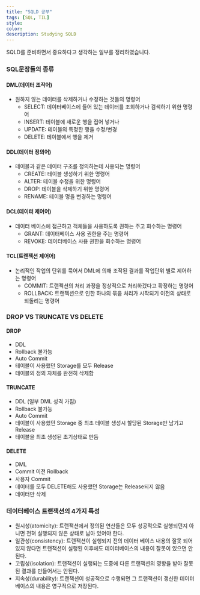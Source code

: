 ```yaml
---
title: "SQLD 공부"
tags: [SQL, TIL]
style:
color:
description: Studying SQLD
---
```

SQLD를 준비하면서 중요하다고 생각하는 일부를 정리하였습니다. <br/>

### SQL문장들의 종류
#### DML(데이터 조작어)
 - 원하지 않는 데이터를 삭제하거나 수정하는 것들의 명령어
   - SELECT: 데이터베이스에 들어 있는 데이터를 조회하거나 검색하기 위한 명령어
   - INSERT: 테이블에 새로운 행을 집어 넣거나
   - UPDATE: 테이블의 특정한 행을 수정/변경
   - DELETE: 테이블에서 행을 제거

#### DDL(데이터 정의어)
 - 테이블과 같은 데이터 구조를 정의하는데 사용되는 명령어
   - CREATE: 테이블 생성하기 위한 명령어
   - ALTER: 테이블 수정을 위한 명령어
   - DROP: 테이블을 삭제하기 위한 명령어
   - RENAME: 테이블 명을 변경하는 명령어

#### DCL(데이터 제어어)
 - 데이터 베이스에 접근하고 객체들을 사용하도록 권하는 주고 회수하는 명령어
    - GRANT: 데이터베이스 사용 권한을 주는 명령어
    - REVOKE: 데이터베이스 사용 권한을 회수하는 명령어

#### TCL(트랜젝션 제어어)
 - 논리적인 작업의 단위를 묶어서 DML에 의해 조작된 결과를 작업단위 별로 제어하는 명령어
    - COMMIT: 트랜젝션의 처리 과정을 정상적으로 처리하겠다고 확정하는 명령어
    - ROLLBACK: 트랜젝션으로 인한 하나의 묶음 처리가 시작되기 이전의 상태로 되돌리는 명령어

### DROP VS TRUNCATE VS DELETE
#### DROP
  - DDL
  - Rollback 불가능
  - Auto Commit
  - 테이블이 사용했던 Storage를 모두 Release
  - 테이블의 정의 자체를 완전히 삭제함

#### TRUNCATE
 - DDL (일부 DML 성격 가짐)
 - Rollback 불가능
 - Auto Commit
 - 테이블이 사용했던 Storage 중 최초 테이블 생성시 할당된 Storage만 남기고 Release
 - 테이블을 최초 생성된 초기상태로 만듬

#### DELETE
 - DML
 - Commit 이전 Rollback
 - 사용자 Commit
 - 데이터를 모두 DELETE해도 사용했던 Storage는 Release되지 않음
 - 데이터만 삭제

### 데이터베이스 트랜잭션의 4가지 특성
 - 원시성(atomicity): 트랜잭션에서 정의된 연산들은 모두 성공적으로 실행되던지 아니면 전혀 실행되지 않은 상태로 남아 있어야 한다.
 - 일관성(consistency): 트랜잭션이 실행되지 전의 데이터 베이스 내용의 잘못 되어 있지 않다면 트랜잭션이 실행된 이후에도 데이터베이스의 내용이 잘못이 있으면 안된다.
 - 고립성(isolation): 트랜잭션이 실행되는 도중에 다른 트랜잭션의 영향을 받아 잘못된 결과를 만들어서는 안된다.
 - 지속성(durability): 트랜잭션이 성공적으로 수행되면 그 트랜잭션이 갱신한 데이터베이스의 내용은 영구적으로 저장된다.
 